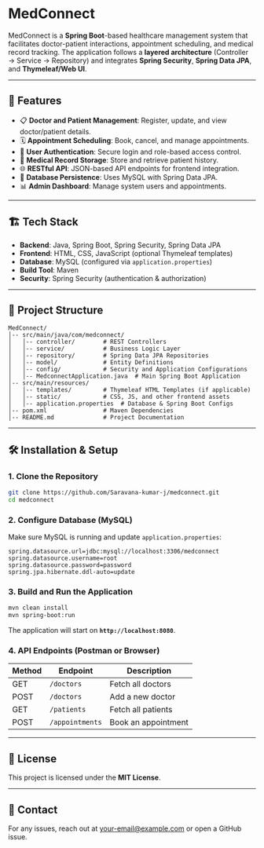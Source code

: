 # MedConnect

MedConnect is a **Spring Boot**-based healthcare management system that facilitates doctor-patient interactions, appointment scheduling, and medical record tracking. The application follows a **layered architecture** (Controller → Service → Repository) and integrates **Spring Security**, **Spring Data JPA**, and **Thymeleaf/Web UI**.

---

## 🚀 Features
- 📋 **Doctor and Patient Management**: Register, update, and view doctor/patient details.
- 🗓 **Appointment Scheduling**: Book, cancel, and manage appointments.
- 🔐 **User Authentication**: Secure login and role-based access control.
- 🏥 **Medical Record Storage**: Store and retrieve patient history.
- 🌐 **RESTful API**: JSON-based API endpoints for frontend integration.
- 💾 **Database Persistence**: Uses MySQL with Spring Data JPA.
- 📊 **Admin Dashboard**: Manage system users and appointments.

---

## 🏗️ Tech Stack
- **Backend**: Java, Spring Boot, Spring Security, Spring Data JPA
- **Frontend**: HTML, CSS, JavaScript (optional Thymeleaf templates)
- **Database**: MySQL (configured via `application.properties`)
- **Build Tool**: Maven
- **Security**: Spring Security (authentication & authorization)

---

## 📂 Project Structure
```
MedConnect/
│-- src/main/java/com/medconnect/
│   │-- controller/        # REST Controllers
│   │-- service/           # Business Logic Layer
│   │-- repository/        # Spring Data JPA Repositories
│   │-- model/             # Entity Definitions
│   │-- config/            # Security and Application Configurations
│   │-- MedconnectApplication.java  # Main Spring Boot Application
│-- src/main/resources/
│   │-- templates/         # Thymeleaf HTML Templates (if applicable)
│   │-- static/            # CSS, JS, and other frontend assets
│   │-- application.properties  # Database & Spring Boot Configs
│-- pom.xml                # Maven Dependencies
│-- README.md              # Project Documentation
```

---

## 🛠️ Installation & Setup
### **1. Clone the Repository**
```bash
git clone https://github.com/Saravana-kumar-j/medconnect.git
cd medconnect
```
### **2. Configure Database (MySQL)**
Make sure MySQL is running and update `application.properties`:
```properties
spring.datasource.url=jdbc:mysql://localhost:3306/medconnect
spring.datasource.username=root
spring.datasource.password=password
spring.jpa.hibernate.ddl-auto=update
```

### **3. Build and Run the Application**
```bash
mvn clean install
mvn spring-boot:run
```
The application will start on **`http://localhost:8080`**.

### **4. API Endpoints (Postman or Browser)**
| Method | Endpoint           | Description |
|--------|-------------------|-------------|
| GET    | `/doctors`        | Fetch all doctors |
| POST   | `/doctors`        | Add a new doctor |
| GET    | `/patients`       | Fetch all patients |
| POST   | `/appointments`   | Book an appointment |

---


## 📜 License
This project is licensed under the **MIT License**.

---

## 📧 Contact
For any issues, reach out at [your-email@example.com](mailto:saravanakumarj.net@gmail.com) or open a GitHub issue.
